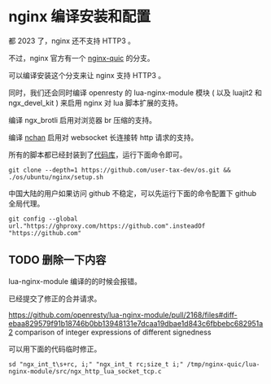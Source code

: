# nginx 编译安装和配置

都 2023 了，nginx 还不支持 HTTP3 。

不过，nginx 官方有一个 [nginx-quic](https://quic.nginx.org) 的分支。

可以编译安装这个分支来让 nginx 支持 HTTP3 。

同时，我们还会同时编译 openresty 的 lua-nginx-module 模块 ( 以及 luajit2 和 ngx_devel_kit ) 来启用 nginx 对 lua 脚本扩展的支持。

编译 ngx_brotli 启用对浏览器 br 压缩的支持。

编译 [nchan](https://github.com/slact/nchan) 启用对 websocket 长连接转 http 请求的支持。

所有的脚本都已经封装到了[代码库](https://github.com/user-tax-dev/os)，运行下面命令即可。

```
git clone --depth=1 https://github.com/user-tax-dev/os.git && ./os/ubuntu/nginx/setup.sh
```

中国大陆的用户如果访问 github 不稳定，可以先运行下面的命令配置下 github 全局代理。

```
git config --global url."https://ghproxy.com/https://github.com".insteadOf "https://github.com"
```

## TODO 删除一下内容

lua-nginx-module 编译的的时候会报错。

已经提交了修正的合并请求。

https://github.com/openresty/lua-nginx-module/pull/2168/files#diff-ebaa829579f91b18746b0bb13948131e7dcaa19dbae1d843c6fbbebc682951a2
comparison of integer expressions of different signedness

可以用下面的代码临时修正。

```
sd "ngx_int_t\s+rc, i;" "ngx_int_t rc;size_t i;" /tmp/nginx-quic/lua-nginx-module/src/ngx_http_lua_socket_tcp.c
```
